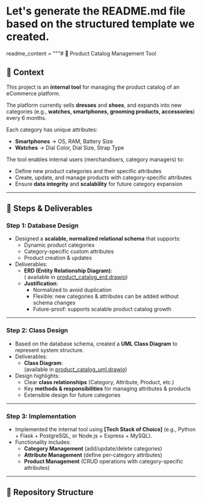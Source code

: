 ﻿# Let's generate the README.md file based on the structured template we created.
readme_content = """# 🛒 Product Catalog Management Tool

## 📌 Context
This project is an **internal tool** for managing the product catalog of an eCommerce platform.  

The platform currently sells **dresses** and **shoes**, and expands into new categories (e.g., **watches, smartphones, grooming products, accessories**) every 6 months.  

Each category has unique attributes:  
- **Smartphones** → OS, RAM, Battery Size  
- **Watches** → Dial Color, Dial Size, Strap Type  

The tool enables internal users (merchandisers, category managers) to:  
- Define new product categories and their specific attributes  
- Create, update, and manage products with category-specific attributes  
- Ensure **data integrity** and **scalability** for future category expansion  

---

## 🚀 Steps & Deliverables

### **Step 1: Database Design**
- Designed a **scalable, normalized relational schema** that supports:
  - Dynamic product categories
  - Category-specific custom attributes
  - Product creation & updates
- Deliverables:
  - **ERD (Entity Relationship Diagram)**:  
    ( available in [product_catalog_erd.drawio](docs/product_catalog_erd.drawio))
  - **Justification**:  
    - Normalized to avoid duplication  
    - Flexible: new categories & attributes can be added without schema changes  
    - Future-proof: supports scalable product catalog growth  

---

### **Step 2: Class Design**
- Based on the database schema, created a **UML Class Diagram** to represent system structure.
- Deliverables:
  - **Class Diagram**:  
    (available in [product_catalog_uml.drawio](docs/product_catalog_uml.drawio))
- Design highlights:
  - Clear **class relationships** (Category, Attribute, Product, etc.)  
  - Key **methods & responsibilities** for managing attributes & products  
  - Extensible design for future categories  

---

### **Step 3: Implementation**
- Implemented the internal tool using **[Tech Stack of Choice]** (e.g., Python + Flask + PostgreSQL, or Node.js + Express + MySQL).
- Functionality includes:
  - **Category Management** (add/update/delete categories)
  - **Attribute Management** (define per-category attributes)
  - **Product Management** (CRUD operations with category-specific attributes)

---

## 📂 Repository Structure

